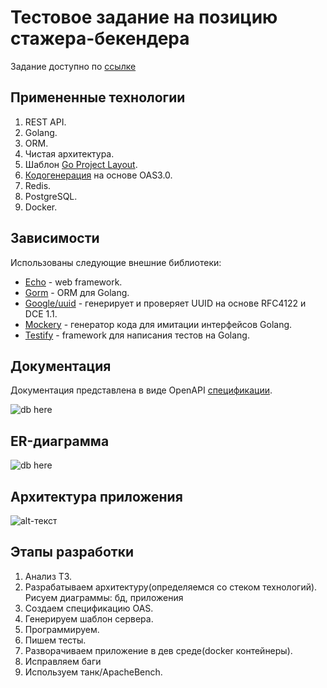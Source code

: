 Тестовое задание на позицию стажера-бекендера
==============================================

Задание доступно по [ссылке](https://github.com/olteffe/avitochat/blob/master/task.md)

Примененные технологии
-----------------------

1. REST API.
2. Golang.
3. ORM.
4. Чистая архитектура.
5. Шаблон [Go Project Layout](https://github.com/golang-standards/project-layout).
8. [Кодогенерация](https://github.com/openapitools/openapi-generator) на основе OAS3.0.
6. Redis.
7. PostgreSQL.
9. Docker.

Зависимости
------------

Использованы следующие внешние библиотеки:
* [Echo](https://github.com/labstack/echo) - web framework.
* [Gorm](https://github.com/go-gorm/gorm) - ORM для Golang.
* [Google/uuid](https://github.com/google/uuid) - генерирует и проверяет UUID на основе RFC4122 и DCE 1.1.
* [Mockery](https://github.com/vektra/mockery) - генератор кода для имитации интерфейсов Golang.
* [Testify](https://github.com/stretchr/testify/) - framework для написания тестов на Golang.

Документация
--------------

Документация представлена в виде OpenAPI [спецификации](https://github.com/olteffe/avitochat/blob/master/api/openapi.yaml).

![db here](https://github.com/olteffe/avitochat/blob/master/assets/oapi.png)

ER-диаграмма
--------------
![db here](https://github.com/olteffe/avitochat/blob/master/assets/db_avitochat.png)


Архитектура приложения
-----------------------

![alt-текст](https://github.com/olteffe/avitochat/blob/master/assets/arch.png "Архитектура приложения")

Этапы разработки
-----------------

1. Анализ ТЗ.
2. Разрабатываем архитектуру(определяемся со стеком технологий). Рисуем диаграммы: бд, приложения
3. Создаем спецификацию OAS.
4. Генерируем шаблон сервера.
5. Программируем.
6. Пишем тесты.
7. Разворачиваем приложение в дев среде(docker контейнеры).
8. Исправляем баги
9. Используем танк/ApacheBench.
